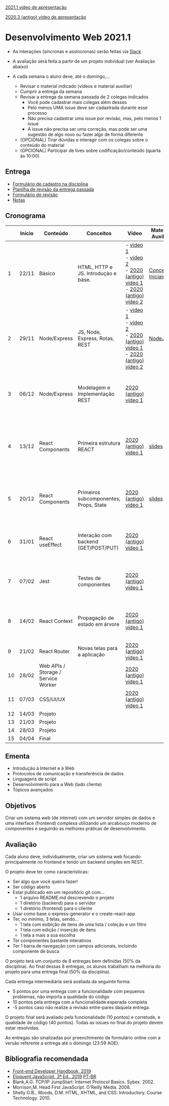 [2021.1 vídeo de apresentação](https://youtu.be/EmwLPTs4pvc)

[2020.3 (antigo) vídeo de apresentação](https://youtu.be/w7BT1iWqpJQ)

# Desenvolvimento Web 2021.1

* As interações (síncronas e assíncronas) serão feitas via [Slack](https://join.slack.com/t/devweb-ufcg/signup)

* A avaliação será feita a partir de um projeto individual (ver Avaliação abaixo)

* A cada semana o aluno deve, até o domingo,...
    * Revisar o material indicado (vídeos e material auxiliar)
    * Cumprir a entrega da semana
    * Revisar a entrega da semana passada de 2 colegas indicados
        * Você pode cadastrar mais colegas além desses
        * Pelo menos UMA issue deve ser cadastrada durante esse processo
        * Não precisa cadastrar uma issue por revisão, mas, pelo menos 1 issue
        * A issue não precisa ser uma correção, mas pode ser uma sugestão de algo novo ou fazer algo de forma diferente
    * (OPCIONAL) Tirar dúvidas e interagir com os colegas sobre o conteúdo do material
    * (OPCIONAL) Participar de lives sobre codificação/conteúdo (quarta às 10:00)

## Entrega

* [Formulário de cadastro na disciplina](https://forms.gle/4D5ZDSXPMvXqxGjE8)
* [Planilha de revisão da entrega passada]()
* [Formulário de revisão]()
* [Notas]()

## Cronograma

|    | Início     | Conteúdo               | Conceitos                              | Vídeo                                                                                    | Material Auxiliar                                                                                                                                                                 | Entrega                                                                                                                             |
| -- | ---------- | ---------------------- | -------------------------------------- | ---------------------------------------------------------------------------------------- | --------------------------------------------------------------------------------------------------------------------------------------------------------------------------------- | ----------------------------------------------------------------------------------------------------------------------------------- |
| 1  | 22/11 | Básico                 | HTML, HTTP e JS. Introdução e base.    | \- [vídeo 1](https://youtu.be/Y-GPEXgiYks)<br>\- [vídeo 2](https://youtu.be/XJPaxRHeZvk)<br>\- [2020 (antigo) vídeo 1](https://youtu.be/l6KFeJ8EcTw)<br>\- [2020 (antigo) vídeo 2](https://youtu.be/Z0LvbynHqUs) | [Conceitos Iniciais](010_Conceitos_Iniciais.md)                                                                                                                                                                | \- Criar repositório<br>\- Definir o projeto (no README)<br>\- Criar HTML (sem JS) da funcionalidade mais importante do seu projeto |
| 2  | 29/11 | Node/Express           | JS, Node, Express, Rotas, REST         | \- [vídeo 1](https://youtu.be/mpl1ENHkHm0)<br>\- [vídeo 2](https://youtu.be/9wvg9bfe8ck)<br>\- [2020 (antigo) vídeo 1](https://youtu.be/4M5qOL44I9w)<br>\- [2020 (antigo) vídeo 2](https://youtu.be/qHP62lWgF4g) | [NodeJS](020_NodeJS.md)                                                                                                                                                                            | Formulário de projeto                                                                                                               |
| 3  | 06/12 | Node/Express           | Modelagem e Implementação REST         | [2020 (antigo) vídeo 1](https://youtu.be/QPVhwo2p4Qg)                                                  |                                                                                                                                                                                   | Node/Express com...<br>\- Uma rota POST<br>\- Uma rota GET (afetada pelo POST)                                                      |
| 4  | 13/12 | React Components       | Primeira estrutura REACT               | [2020 (antigo) vídeo 1](https://youtu.be/KDk9LWSw6nk)                                                  | [slides](https://docs.google.com/presentation/d/e/2PACX-1vRaJdGkEB4t1Nhv1Epjb8QI8grjW2-gl818PDZriFSqIkl7n2UWE7ZGRLiFnXYEkbfJjxHJUtFDvV23/pub?start=false&loop=false&delayms=3000) | Um componente com...<br>\- Estado interno sendo alterado<br>\- Props que afetam o componente                                        |
| 5  | 20/12 | React Components       | Primeiros subcomponentes, Props, State | [2020 (antigo) vídeo 1](https://youtu.be/WmQ0FC9JXxY)                                                  | [slides](https://docs.google.com/presentation/d/e/2PACX-1vS1zCSPyfaQgLcLoqqougGPUBWt8Hz6x4jV7YShXVk5yn5U0eVBA0BFX29DCXxM_bc4a3DQMBuJYtG4/pub?start=false&loop=false&delayms=3000) | Um subcomponente com...<br>\- Props sendo afetado pelo estado do componente pai                                                     |
| 6  | 31/01 | React useEffect        | Interação com backend (GET/POST/PUT)   | [2020 (antigo) vídeo 1](https://youtu.be/pDjtfD1lUHA)                                                  |                                                                                                                                                                                   | Um componente com...<br>\- Estado sendo definido por um GET                                                                         |
| 7  | 07/02 | Jest                   | Testes de componentes                  | [2020 (antigo) vídeo 1](https://youtu.be/brmUcGj6_II)                                                                                         |                                                                                                                                                                                   | Testar um componente que tenha...<br>\- Props e alteração de estado                                                                 |
| 8  | 14/02 | React Context          | Propagação de estado em árvore         | [2020 (antigo) vídeo 1](https://www.youtube.com/watch?v=hLPFqZWzroM)                                                                                         |                                                                                                                                                                                   | Uso de um contexto para...<br>\- Propagação de estado para baixo e para cima                                                        |
| 9  | 21/02 | React Router           | Novas telas para a aplicação           | [2020 (antigo) vídeo 1](https://www.youtube.com/watch?v=aM8UYYtp8zc)                                                                                         |                                                                                                                                                                                   |                                                                                     |
| 10 | 28/02 | Web APIs / Storage / Service Worker |                                        | [2020 (antigo) vídeo 1](https://youtu.be/RRrUrmSRU6Y)                                                                                         |                                                                                                                                                                                   | \-                                                                                                                                  |
| 11 | 07/03 | CSS/UI/UX              |                                        |  [2020 (antigo) vídeo 1](https://www.youtube.com/watch?v=bHQM7bBrym4)                                                                                        |                                                                                                                                                                                   | \-                                                                                                                                  |
| 12 | 14/03 | Projeto                |                                        |                                                                                          |                                                                                                                                                                                   | 1ª Entrega                                                                                                                          |
| 13 | 21/03 | Projeto                |                                        |                                                                                          |                                                                                                                                                                                   |                                                                                                                                     |
| 14 | 28/03 | Projeto                |                                        |                                                                                          |                                                                                                                                                                                   | Entrega final                                                                                                                       |
| 15 | 04/04 | Final                  |                                        |                                                                                          |                                                                                                                                                                                   |                                                                                                                                     |

## Ementa

* Introdução à Internet e à Web
* Protocolos de comunicação e transferência de dados
* Linguagens de script
* Desenvolvimento para a Web (lado cliente)
* Tópicos avançados

## Objetivos

Criar um sistema web (de internet) com um servidor simples de dados e uma interface (frontend) complexa utilizando um arcabouço moderno de componentes e seguindo as melhores práticas de desenvolvimento.

## Avaliação

Cada aluno deve, individualmente, criar um sistema web focando principalmente no frontend e tendo um backend simples em REST.

O projeto deve ter como características:

* Ser algo que você queira fazer!
* Ser código aberto
* Estar publicado em um repositório git com…
    * 1 arquivo README.md descrevendo o projeto
    * 1 diretório (backend) para o servidor
    * 1 diretório (frontend) para o cliente   
* Usar como base o express-generator e o create-react-app
* Ter, no mínimo, 3 telas, sendo…
    * 1 tela com exibição de itens de uma lista / coleção e um filtro
    * 1 tela com edição / inserção de itens
    * 1 tela a mais a sua escolha
* Ter componentes bastante interativos
* Ter 1 barra de navegação com campos adicionais, incluindo componente de busca

O projeto terá um conjunto de 8 entregas bem definidas (50% da disciplina). Ao final dessas 8 entregas, os alunos trabalham na melhoria do projeto para uma entrega final (50% da disciplina).

Cada entrega intermediária será avaliada da seguinte forma:
* 5 pontos por uma entrega com a funcionalidade com pequenos problemas, não importa a qualidade do código
* 10 pontos pela entrega com a funcionalidade esperada completa
* -5 pontos caso não realize a revisão entre-pares daquela entrega.

O projeto final será avaliado pela funcionalidade (10 pontos) e corretude, e qualidade de código (40 pontos). Todas as issues no final do projeto devem estar resolvidas.

As entregas são sinalizadas por preenchimento de formulário online com a versão referente a entrega até o domingo (23:59 AOE).

## Bibliografia recomendada

* [Front-end Developer Handbook, 2019](https://frontendmasters.com/books/front-end-handbook/2019/)
* [Eloquent JavaScript, 3ª Ed., 2019](https://eloquentjavascript.net/) [PT-BR](https://github.com/braziljs/eloquente-javascript)
* Blank,A.G. TCP/IP JumpStart: Internet Protocol Basics. Sybex. 2002.
* Morrison,M. Head First JavaScript. O'Reilly Media. 2008.
* Shelly G.B., Woods, D.M. HTML, XHTML, and CSS: Introductory. Course Technology. 2010.

